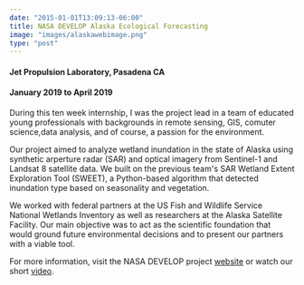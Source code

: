 ```yaml
---
date: "2015-01-01T13:09:13-06:00"
title: NASA DEVELOP Alaska Ecological Forecasting
image: "images/alaskawebimage.png"
type: "post"
---
```

####  Jet Propulsion Laboratory, Pasadena CA
#### January 2019 to April 2019

During this ten week internship, I was the project lead in a team of educated young professionals with backgrounds in remote sensing, GIS, comuter science,data analysis, and of course, a passion for the environment. 

Our project aimed to analyze wetland inundation in the state of Alaska using synthetic arperture radar (SAR) and optical imagery from Sentinel-1 and Landsat 8 satellite data. We built on the previous team's SAR Wetland Extent Exploration Tool (SWEET), a Python-based algorithm that detected inundation type based on seasonality and vegetation. 

We worked with federal partners at the US Fish and Wildlife Service National Wetlands Inventory as well as researchers at the Alaska Satellite Facility. Our main objective was to act as the scientific foundation that would ground future environmental decisions and to present our partners with a viable tool. 

For more information, visit the NASA DEVELOP project [website](https://develop.larc.nasa.gov/2019/Spring/AlaskaEcoII.html) or watch our short [video](https://www.youtube.com/watch?v=u-20ZYD_odY).
